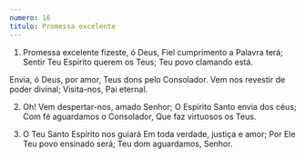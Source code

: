 ```yaml
---
numero: 16
titulo: Promessa excelente
---
```

1. Promessa excelente fizeste, ó Deus,
Fiel cumprimento a Palavra terá;
Sentir Teu Espírito querem os Teus;
Teu povo clamando está.

Envia, ó Deus, por amor,
Teus dons pelo Consolador.
Vem nos revestir de poder divinal;
Visita-nos, Pai eternal.

2. Oh! Vem despertar-nos, amado Senhor;
O Espírito Santo envia dos céus;
Com fé aguardamos o Consolador,
Que faz virtuosos os Teus.

3. O Teu Santo Espírito nos guiará
Em toda verdade, justiça e amor;
Por Ele Teu povo ensinado será;
Teu dom aguardamos, Senhor.
